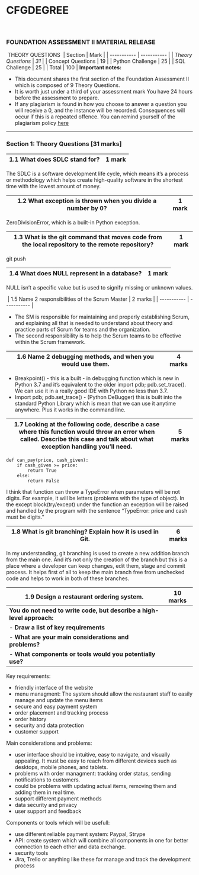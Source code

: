 # CFGDEGREE
​
### FOUNDATION ASSESSMENT II MATERIAL RELEASE
​
THEORY QUESTIONS
​
| Section | Mark |
| ----------- | ----------- |
| *Theory Questions* | *31* |
| Concept Questions | 19 |
| Python Challenge | 25 |
| SQL Challenge | 25 |
| Total | 100 |
​
**Important notes:**

- This document shares the first section of the Foundation Assessment II which is composed of 9 Theory Questions.
- It is worth just under a third of your assessment mark
  You have 24 hours before the assessment to prepare.
- If any plagiarism is found in how you choose to answer a question you will receive a 0,
  and the instance will be recorded. Consequences will occur if this is a repeated offence.
  You can remind yourself of the plagiarism policy [here](https://drive.google.com/file/d/1k9UaGOR7hx54QRZ8jvp2jtC4P-8_Rs4F/view?usp=sharing)
​
---



### Section 1: Theory Questions [31 marks]



| 1.1 What does SDLC stand for? | 1 mark |
| ----------- | ----------- |

The SDLC is a software development life cycle, which means it’s a process or methodology which helps create high-quality software in the shortest time with the lowest amount of money.



| 1.2   What exception is thrown when you divide a number by 0? | 1 mark |
| ----------- | ----------- |

ZeroDivisionError, which is a built-in Python exception. 



| 1.3   What is the git command that moves code from the local repository to the remote repository? | 1 mark |
| ----------- | ----------- |

git push



| 1.4   What does NULL represent in a database? | 1 mark |
| ----------- | ----------- |

NULL isn’t a specific value but is used to signify missing or unknown   values.


​
| 1.5   Name 2 responsibilities of the Scrum Master | 2 marks |
| ----------- | ----------- |

- The SM is responsible for maintaining and properly establishing Scrum, and explaining all that is needed to understand about theory and practice parts of Scrum for teams and the organization.
- The second responsibility is to help the Scrum teams to be effective within the Scrum framework.



| 1.6   Name 2 debugging methods, and when you would use them. | 4 marks |
| ----------- | ----------- |

- Breakpoint() - this is a built - in debugging function which is new in Python 3.7 and it’s equivalent to the older 
import pdb; pdb.set_trace(). We can use it in a really good IDE with Python no less than 3.7. 
- Import pdb; pdb.set_trace() - (Python DeBugger) this is built into the standard Python Library which is mean that we can use it anytime anywhere. Plus it works in the command line.



| 1.7   Looking at the following code, describe a case where this function would throw an error when called. Describe this case and talk about what exception handling you’ll need. | 5 marks |
| ----------- | ----------- |
```buildoutcfg
def can_pay(price, cash_given):
    if cash_given >= price:
        return True
    else:
        return False
```
I think that function can throw a TypeError when parameters will be not  digits. For example, it will be letters (problems with the type of object). In the except block(try/except)  under the function an exception will be raised and handled by the program with the sentence “TypeError: price and сash must be digits.”



| 1.8   What is git branching? Explain how it is used in Git.  | 6 marks |
| ----------- | ----------- |

In my understanding, git branching is used to create a new addition branch from the main one. And it’s not only the creation of the branch but this is a place where a developer can keep changes, edit them, stage and commit process. It helps first of all to keep the main branch free from unchecked code and helps to work in both of these branches.

 

|   1.9  Design a restaurant ordering system. | 10 marks |
| ----------- | ----------- |
| **You do not need to write code, but describe a high-level approach:**
| - **Draw a list of key requirements**
| - **What are your main considerations and problems?**
| - **What components or tools would you potentially use?**

Key requirements:
- friendly interface of the website
- menu managment: The system should allow the restaurant staff to easily manage and update the menu items
- secure and easy payment system
- order placement and tracking process
- order history
- security and data protection
- customer support

Main considerations and problems:
- user interface should be intuitive, easy to navigate, and visually appealing. It must be easy to reach from different devices such as desktops, mobile phones, and tablets.
- problems with order managment: tracking order status, sending notifications to customers.
- could be problems with updating actual items, removing them and adding them in real time.
- support different payment methods
- data security and privacy
- user support and feedback

Components or tools which will be usefull:
- use different reliable payment system: Paypal, Strype 
- API: create system which will combine all components in one for better connection to each other and data exchange.
- security tools
- Jira, Trello or anything like these for manage and track the development process
